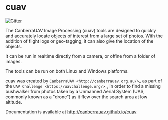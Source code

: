 # cuav

[![Gitter](https://badges.gitter.im/Join%20Chat.svg)](https://gitter.im/CanberraUAV/cuav?utm_source=badge&utm_medium=badge&utm_campaign=pr-badge&utm_content=badge)

The CanberraUAV Image Processing (cuav) tools are designed to quickly and
accurately locate objects of interest from a large set of photos. With the addition
of flight logs or geo-tagging, it can also give the location of the objects.

It can be run in realtime directly from a camera, or offine from a folder of images.

The tools can be run on both Linux and Windows platforms.

cuav was created by `CanberraUAV <http://canberrauav.org.au/>`_ as part of the 
`UAV Challenge <https://uavchallenge.org/>`_, in order to find a missing
bushwalker from photos taken by a Unmanned Aerial System (UAS, commonly known as a "drone")
as it flew over the search area at low altitude.

Documentation is available at http://canberrauav.github.io/cuav

